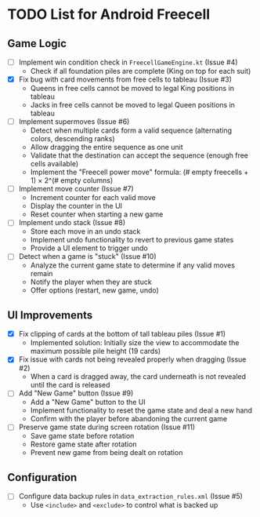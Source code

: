 # TODO List for Android Freecell

## Game Logic
- [ ] Implement win condition check in `FreecellGameEngine.kt` (Issue #4)
  - Check if all foundation piles are complete (King on top for each suit)
- [x] Fix bug with card movements from free cells to tableau (Issue #3)
  - Queens in free cells cannot be moved to legal King positions in tableau
  - Jacks in free cells cannot be moved to legal Queen positions in tableau
- [ ] Implement supermoves (Issue #6)
  - Detect when multiple cards form a valid sequence (alternating colors, descending ranks)
  - Allow dragging the entire sequence as one unit
  - Validate that the destination can accept the sequence (enough free cells available)
  - Implement the "Freecell power move" formula: (# empty freecells + 1) × 2^(# empty columns)
- [ ] Implement move counter (Issue #7)
  - Increment counter for each valid move
  - Display the counter in the UI
  - Reset counter when starting a new game
- [ ] Implement undo stack (Issue #8)
  - Store each move in an undo stack
  - Implement undo functionality to revert to previous game states
  - Provide a UI element to trigger undo
- [ ] Detect when a game is "stuck" (Issue #10)
  - Analyze the current game state to determine if any valid moves remain
  - Notify the player when they are stuck
  - Offer options (restart, new game, undo)

## UI Improvements
- [x] Fix clipping of cards at the bottom of tall tableau piles (Issue #1)
  - Implemented solution: Initially size the view to accommodate the maximum possible pile height (19 cards)
- [x] Fix issue with cards not being revealed properly when dragging (Issue #2)
  - When a card is dragged away, the card underneath is not revealed until the card is released
- [ ] Add "New Game" button (Issue #9)
  - Add a "New Game" button to the UI
  - Implement functionality to reset the game state and deal a new hand
  - Confirm with the player before abandoning the current game
- [ ] Preserve game state during screen rotation (Issue #11)
  - Save game state before rotation
  - Restore game state after rotation
  - Prevent new game from being dealt on rotation

## Configuration
- [ ] Configure data backup rules in `data_extraction_rules.xml` (Issue #5)
  - Use `<include>` and `<exclude>` to control what is backed up